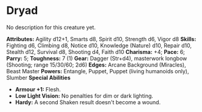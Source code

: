 # Dryad

No description for this creature yet.

**Attributes:** Agility d12+1, Smarts d8, Spirit d10, Strength d6, Vigor
d8
**Skills:** Fighting d6, Climbing d8, Notice d10, Knowledge (Nature)
d10, Repair d10, Stealth d12, Survival d8, Shooting d4, Faith d10
**Charisma:** +4; **Pace:** 6; **Parry:** 5; **Toughness:** 7 (1)
**Gear:** Dagger (Str+d4), masterwork longbow (Shooting; range 15/30/60;
2d6)
**Edges:** Arcane Background (Miracles), Beast Master
**Powers:** Entangle, Puppet, Puppet (living humanoids only), Slumber
**Special Abilities**

- **Armour +1:** Flesh.
- **Low Light Vision:** No penalties for dim or dark lighting.
- **Hardy:** A second Shaken result doesn't become a wound.
